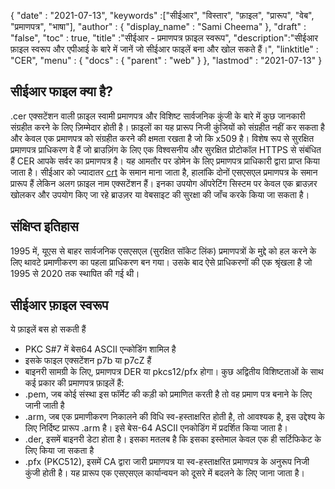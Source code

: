 {
  "date" : "2021-07-13",
  "keywords" :["सीईआर", "विस्तार", "फ़ाइल", "प्रारूप", "वेब", "प्रमाणपत्र", "भाषा"],
  "author" : {
    "display_name" : "Sami Cheema"
},
  "draft" : "false",
  "toc" : true,
  "title" :"सीईआर - प्रमाणपत्र फ़ाइल स्वरूप",
  "description":"सीईआर फ़ाइल स्वरूप और एपीआई के बारे में जानें जो सीईआर फाइलें बना और खोल सकते हैं।",
  "linktitle" : "CER",
  "menu" : {
    "docs" : {
      "parent" : "web"
}
},
  "lastmod" : "2021-07-13"
}

## सीईआर फाइल क्या है? ##

.cer एक्सटेंशन वाली फ़ाइल स्वामी प्रमाणपत्र और विशिष्ट सार्वजनिक कुंजी के बारे में कुछ जानकारी संग्रहीत करने के लिए ज़िम्मेदार होती है। फ़ाइलों का यह प्रारूप निजी कुंजियों को संग्रहीत नहीं कर सकता है और केवल एक प्रमाणपत्र को संग्रहीत करने की क्षमता रखता है जो कि x509 है। विशेष रूप से सुरक्षित प्रमाणपत्र प्राधिकरण वे हैं जो ब्राउज़िंग के लिए एक विश्वसनीय और सुरक्षित प्रोटोकॉल HTTPS से संबंधित हैं
CER आपके सर्वर का प्रमाणपत्र है। यह आमतौर पर डोमेन के लिए प्रमाणपत्र प्राधिकारी द्वारा प्राप्त किया जाता है। सीईआर को ज्यादातर [crt](/hi/web/crt/) के समान माना जाता है, हालांकि दोनों एसएसएल प्रमाणपत्र के समान प्रारूप हैं लेकिन अलग फ़ाइल नाम एक्सटेंशन हैं।
इनका उपयोग ऑपरेटिंग सिस्टम पर केवल एक ब्राउज़र खोलकर और उपयोग किए जा रहे ब्राउज़र या वेबसाइट की सुरक्षा की जाँच करके किया जा सकता है।

## संक्षिप्त इतिहास ##

1995 में, यूएस से बाहर सार्वजनिक एसएसएल (सुरक्षित सॉकेट लिंक) प्रमाणपत्रों के मुद्दे को हल करने के लिए थावटे प्रमाणीकरण का पहला प्राधिकरण बन गया। उसके बाद ऐसे प्राधिकरणों की एक श्रृंखला है जो 1995 से 2020 तक स्थापित की गई थी।

## सीईआर फ़ाइल स्वरूप ##

ये फ़ाइलें बस हो सकती हैं
* PKC S#7 में बेस64 ASCII एन्कोडिंग शामिल है
* इसके फाइल एक्सटेंशन p7b या p7cZ हैं
* बाइनरी सामग्री के लिए, प्रमाणपत्र DER या pkcs12/pfx होगा।
कुछ अद्वितीय विशिष्टताओं के साथ कई प्रकार की प्रमाणपत्र फ़ाइलें हैं:
* .pem, जब कोई संस्था इस फॉर्मेट की कड़ी को प्रमाणित करती है तो वह प्रमाण पत्र बनाने के लिए जानी जाती है
* .arm, जब एक प्रमाणीकरण निकालने की विधि स्व-हस्ताक्षरित होती है, तो आवश्यक है, इस उद्देश्य के लिए निर्दिष्ट प्रारूप .arm है। इसे बेस-64 ASCII एनकोडिंग में प्रदर्शित किया जाता है।
* .der, इसमें बाइनरी डेटा होता है। इसका मतलब है कि इसका इस्तेमाल केवल एक ही सर्टिफिकेट के लिए किया जा सकता है
* .pfx (PKC512), इसमें CA द्वारा जारी प्रमाणपत्र या स्व-हस्ताक्षरित प्रमाणपत्र के अनुरूप निजी कुंजी होती है। यह प्रारूप एक एसएसएल कार्यान्वयन को दूसरे में बदलने के लिए जाना जाता है।


